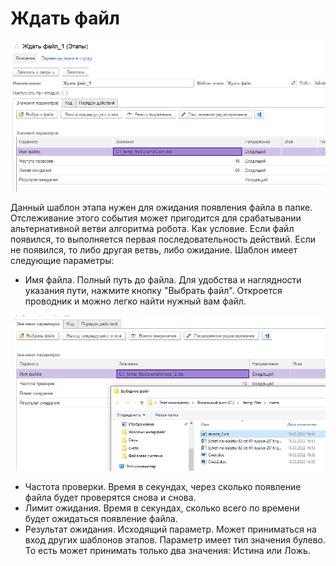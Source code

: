 # Ждать файл

![](<../../../.gitbook/assets/Ждать файл.png>)

Данный шаблон этапа нужен для ожидания появления файла в папке. Отслеживание этого события может пригодится для срабатывании альтернативной ветви алгоритма робота. Как условие. Если файл появился, то выполняется первая последовательность действий. Если не появился, то либо другая ветвь, либо ожидание.  Шаблон имеет следующие параметры:

* Имя файла. Полный путь до файла. Для удобства и наглядности указания пути, нажмите кнопку "Выбрать файл". Откроется проводник и можно легко найти нужный вам файл.

![](<../../../.gitbook/assets/Выбрать файл - проводник.png>)

* Частота проверки. Время в секундах, через сколько появление файла будет проверятся снова и снова.
* Лимит ожидания. Время в секундах, сколько всего по времени будет ожидаться появление файла.
* Результат ожидания. Исходящий параметр. Может приниматься на вход других шаблонов этапов. Параметр имеет тип значения булево. То есть может принимать только два значения: Истина или Ложь.&#x20;
